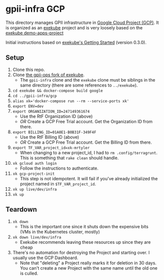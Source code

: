 # gpii-infra GCP

This directory manages GPII infrastructure in [Google Cloud Project (GCP)](https://cloud.google.com/). It is organized as an [exekube](https://github.com/exekube/exekube) project and is very loosely based on the [exekube demo-apps-project](https://github.com/exekube/demo-apps-project)

Initial instructions based on [exekube's Getting Started](https://exekube.github.io/exekube/in-practice/getting-started/) (version 0.3.0).

## Setup

1. Clone this repo.
1. Clone [the gpii-ops fork of exekube](https://github.com/gpii-ops/exekube).
   * The `gpii-infra` clone and the `exekube` clone must be siblings in the same directory (there are some references to `../exekube`).
1. `cd exekube && docker-compose build google`
1. `cd ../gpii-infra/gcp`
1. `alias xk='docker-compose run --rm --service-ports xk'`
1. `export ENV=dev`
1. `export ORGANIZATION_ID=247149361674`
   * Use the RtF Organization ID (above)
   * *OR* Create a GCP Free Trial account. Get the Organization ID from there.
1. `export BILLING_ID=01A0E1-B0B31F-349F4F`
   * Use the RtF Billing ID (above)
   * *OR* Create a GCP Free Trial account. Get the Billing ID from there.
1. `export TF_VAR_project_id=xk-mrtyler`
   * When changing to a new project\_id, I had to `rm .config/terragrunt`. This is something that `rake clean` should handle.
1. `xk gcloud auth login`
   * Follow the instructions to authenticate.
1. `xk gcp-project-init`
   * This step is not idempotent. It will fail if you've already initialized the project named in `$TF_VAR_project_id`.
1. `xk up live/dev/infra`
1. `xk up`

## Teardown

1. `xk down`
   * This is the important one since it shuts down the expensive bits (VMs in the Kubernetes cluster, mostly)
1. `xk down live/dev/infra`
   * Exekube recommends leaving these resources up since they are cheap
1. There's no automation for destroying the Project and starting over. I usually use the GCP Dashboard.
   * Note that "deleting" a Project really marks it for deletion in 30 days. You can't create a new Project with the same name until the old one is culled.
